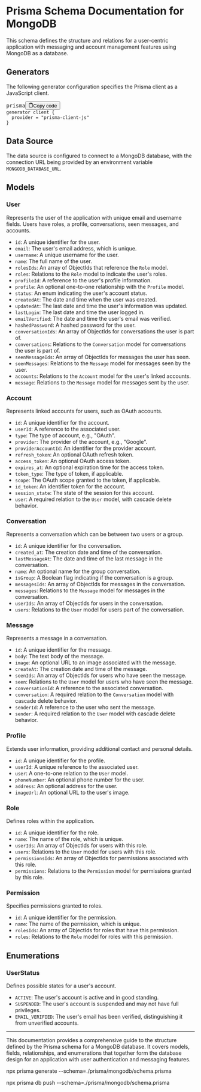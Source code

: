 # Prisma Schema Documentation for MongoDB

This schema defines the structure and relations for a user-centric application with messaging and account management features using MongoDB as a database.

## Generators

The following generator configuration specifies the Prisma client as a JavaScript client.

<pre><div class="bg-black rounded-md"><div class="flex items-center relative text-gray-200 bg-gray-800 gizmo:dark:bg-token-surface-primary px-4 py-2 text-xs font-sans justify-between rounded-t-md"><span>prisma</span><button class="flex ml-auto gizmo:ml-0 gap-2 items-center"><svg stroke="currentColor" fill="none" stroke-width="2" viewBox="0 0 24 24" stroke-linecap="round" stroke-linejoin="round" class="icon-sm" height="1em" width="1em" xmlns="http://www.w3.org/2000/svg"><path d="M16 4h2a2 2 0 0 1 2 2v14a2 2 0 0 1-2 2H6a2 2 0 0 1-2-2V6a2 2 0 0 1 2-2h2"></path><rect x="8" y="2" width="8" height="4" rx="1" ry="1"></rect></svg>Copy code</button></div><div class="p-4 overflow-y-auto"><code class="!whitespace-pre hljs language-prisma">generator client {
  provider = "prisma-client-js"
}
</code></div></div></pre>

## Data Source

The data source is configured to connect to a MongoDB database, with the connection URL being provided by an environment variable `MONGODB_DATABASE_URL`.

## Models

### User

Represents the user of the application with unique email and username fields. Users have roles, a profile, conversations, seen messages, and accounts.

- `id`: A unique identifier for the user.
- `email`: The user's email address, which is unique.
- `username`: A unique username for the user.
- `name`: The full name of the user.
- `rolesIds`: An array of ObjectIds that reference the `Role` model.
- `roles`: Relations to the `Role` model to indicate the user's roles.
- `profileId`: A reference to the user's profile information.
- `profile`: An optional one-to-one relationship with the `Profile` model.
- `status`: An enum indicating the user's account status.
- `createdAt`: The date and time when the user was created.
- `updatedAt`: The last date and time the user's information was updated.
- `lastLogin`: The last date and time the user logged in.
- `emailVerified`: The date and time the user's email was verified.
- `hashedPassword`: A hashed password for the user.
- `conversationIds`: An array of ObjectIds for conversations the user is part of.
- `conversations`: Relations to the `Conversation` model for conversations the user is part of.
- `seenMessageIds`: An array of ObjectIds for messages the user has seen.
- `seenMessages`: Relations to the `Message` model for messages seen by the user.
- `accounts`: Relations to the `Account` model for the user's linked accounts.
- `message`: Relations to the `Message` model for messages sent by the user.

### Account

Represents linked accounts for users, such as OAuth accounts.

- `id`: A unique identifier for the account.
- `userId`: A reference to the associated user.
- `type`: The type of account, e.g., "OAuth".
- `provider`: The provider of the account, e.g., "Google".
- `providerAccountId`: An identifier for the provider account.
- `refresh_token`: An optional OAuth refresh token.
- `access_token`: An optional OAuth access token.
- `expires_at`: An optional expiration time for the access token.
- `token_type`: The type of token, if applicable.
- `scope`: The OAuth scope granted to the token, if applicable.
- `id_token`: An identifier token for the account.
- `session_state`: The state of the session for this account.
- `user`: A required relation to the `User` model, with cascade delete behavior.

### Conversation

Represents a conversation which can be between two users or a group.

- `id`: A unique identifier for the conversation.
- `created_at`: The creation date and time of the conversation.
- `lastMessageAt`: The date and time of the last message in the conversation.
- `name`: An optional name for the group conversation.
- `isGroup`: A Boolean flag indicating if the conversation is a group.
- `messagesIds`: An array of ObjectIds for messages in the conversation.
- `messages`: Relations to the `Message` model for messages in the conversation.
- `userIds`: An array of ObjectIds for users in the conversation.
- `users`: Relations to the `User` model for users part of the conversation.

### Message

Represents a message in a conversation.

- `id`: A unique identifier for the message.
- `body`: The text body of the message.
- `image`: An optional URL to an image associated with the message.
- `createAt`: The creation date and time of the message.
- `seenIds`: An array of ObjectIds for users who have seen the message.
- `seen`: Relations to the `User` model for users who have seen the message.
- `conversationId`: A reference to the associated conversation.
- `conversation`: A required relation to the `Conversation` model with cascade delete behavior.
- `senderId`: A reference to the user who sent the message.
- `sender`: A required relation to the `User` model with cascade delete behavior.

### Profile

Extends user information, providing additional contact and personal details.

- `id`: A unique identifier for the profile.
- `userId`: A unique reference to the associated user.
- `user`: A one-to-one relation to the `User` model.
- `phoneNumber`: An optional phone number for the user.
- `address`: An optional address for the user.
- `imageUrl`: An optional URL to the user's image.

### Role

Defines roles within the application.

- `id`: A unique identifier for the role.
- `name`: The name of the role, which is unique.
- `userIds`: An array of ObjectIds for users with this role.
- `users`: Relations to the `User` model for users with this role.
- `permissionsIds`: An array of ObjectIds for permissions associated with this role.
- `permissions`: Relations to the `Permission` model for permissions granted by this role.

### Permission

Specifies permissions granted to roles.

- `id`: A unique identifier for the permission.
- `name`: The name of the permission, which is unique.
- `rolesIds`: An array of ObjectIds for roles that have this permission.
- `roles`: Relations to the `Role` model for roles with this permission.

## Enumerations

### UserStatus

Defines possible states for a user's account.

- `ACTIVE`: The user's account is active and in good standing.
- `SUSPENDED`: The user's account is suspended and may not have full privileges.
- `EMAIL_VERIFIED`: The user's email has been verified, distinguishing it from unverified accounts.

---

This documentation provides a comprehensive guide to the structure defined by the Prisma schema for a MongoDB database. It covers models, fields, relationships, and enumerations that together form the database design for an application with user authentication and messaging features.

npx prisma generate --schema=./prisma/mongodb/schema.prisma

npx prisma db push --schema=./prisma/mongodb/schema.prisma
